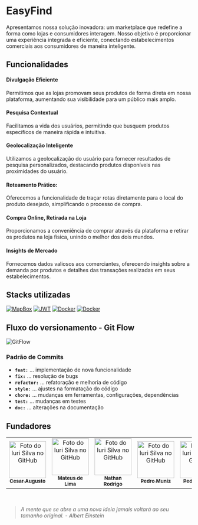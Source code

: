 # EasyFind

Apresentamos nossa solução inovadora: um marketplace que redefine a forma como lojas e consumidores interagem. Nosso objetivo é proporcionar uma experiência integrada e eficiente, conectando estabelecimentos comerciais aos consumidores de maneira inteligente.

## Funcionalidades

#### Divulgação Eficiente

Permitimos que as lojas promovam seus produtos de forma direta em nossa plataforma, aumentando sua visibilidade para um público mais amplo.

#### Pesquisa Contextual

Facilitamos a vida dos usuários, permitindo que busquem produtos específicos de maneira rápida e intuitiva.

#### Geolocalização Inteligente

Utilizamos a geolocalização do usuário para fornecer resultados de pesquisa personalizados, destacando produtos disponíveis nas proximidades do usuário.

#### Roteamento Prático:

Oferecemos a funcionalidade de traçar rotas diretamente para o local do produto desejado, simplificando o processo de compra.

#### Compra Online, Retirada na Loja

Proporcionamos a conveniência de comprar através da plataforma e retirar os produtos na loja física, unindo o melhor dos dois mundos.

#### Insights de Mercado

Fornecemos dados valiosos aos comerciantes, oferecendo insights sobre a demanda por produtos e detalhes das transações realizadas em seus estabelecimentos.

## Stacks utilizadas

[![MapBox](https://img.shields.io/badge/-MapBox-000?&logo=MapBox)](https://www.mapbox.com/)
[![JWT](https://img.shields.io/badge/-JWT-000?&logo=JSON%20Web%20Tokens)](https://jwt.io/)
[![Docker](https://img.shields.io/badge/-Docker-000?&logo=Docker)](https://www.docker.com/)
[![Docker](https://img.shields.io/badge/-Kotlin-000?&logo=Docker)](https://www.kotlin.com/)



## Fluxo do versionamento - Git Flow

![GitFlow](https://wac-cdn.atlassian.com/dam/jcr:cc0b526e-adb7-4d45-874e-9bcea9898b4a/04%20Hotfix%20branches.svg?cdnVersion=1373)

### Padrão de Commits

- **`feat:`** ... implementação de nova funcionalidade
- **`fix:`** ... resolução de bugs
- **`refactor:`** ... refatoração e melhoria de código
- **`style:`** ... ajustes na formatação do código
- **`chore:`** ... mudanças em ferramentas, configurações, dependências
- **`test:`** ... mudanças em testes
- **`doc:`** ... alterações na documentação

## Fundadores

<table>
  <tr>
    <td align="center">
      <a href="https://github.com/Cesarbmartins">
        <img src="https://avatars.githubusercontent.com/u/111442452?s=96&v=4" width="100px;" alt="Foto do Iuri Silva no GitHub"/><br>
        <sub>
          <b>Cesar Augusto </b>
        </sub>
      </a>
    </td>
    <td align="center">
      <a href="https://github.com/lessamatheuss01">
        <img src="https://avatars.githubusercontent.com/u/111442428?s=96&v=4" width="100px;" alt="Foto do Iuri Silva no GitHub"/><br>
        <sub>
          <b>Mateus de Lima</b>
        </sub>
      </a>
    </td>
    <td align="center">
      <a href="https://github.com/NathanBin">
        <img src="https://avatars.githubusercontent.com/u/111441526?s=96&v=4" width="100px;" alt="Foto do Iuri Silva no GitHub"/><br>
        <sub>
          <b>Nathan Rodrigo</b>
        </sub>
      </a>
    </td>
    <td align="center">
      <a href="https://github.com/pedrohmunizs">
        <img src="https://avatars.githubusercontent.com/u/111442128?s=96&v=4" width="100px;" alt="Foto do Iuri Silva no GitHub"/><br>
        <sub>
          <b>Pedro Muniz</b>
        </sub>
      </a>
    </td>
    <td align="center">
      <a href="https://github.com/PedroRCSilva">
        <img src="https://avatars.githubusercontent.com/u/111441308?s=96&v=4" width="100px;" alt="Foto do Iuri Silva no GitHub"/><br>
        <sub>
          <b>Pedro Rocha</b>
        </sub>
      </a>
    </td>
    <td align="center">
      <a href="https://github.com/rafaelaldolizarbe">
        <img src="https://avatars.githubusercontent.com/u/111442699?s=96&v=4" width="100px;" alt="Foto do Iuri Silva no GitHub"/><br>
        <sub>
          <b>Rafael Aldo</b>
        </sub>
      </a>
    </td>
  </tr>
</table>

<!-- Vou colocar uma frase inpactante aqui -->
<br>

> <i>A mente que se abre a uma nova ideia jamais voltará ao seu tamanho original. - Albert Einstein</i>

